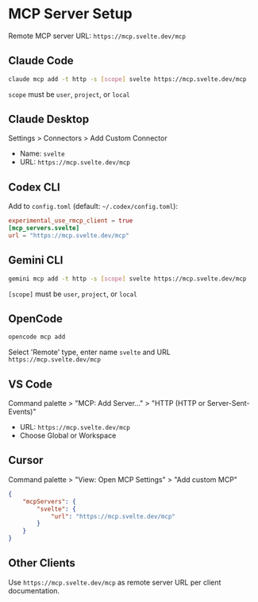 # MCP Server Setup

Remote MCP server URL: `https://mcp.svelte.dev/mcp`

## Claude Code

```bash
claude mcp add -t http -s [scope] svelte https://mcp.svelte.dev/mcp
```

`scope` must be `user`, `project`, or `local`

## Claude Desktop

Settings > Connectors > Add Custom Connector
- Name: `svelte`
- URL: `https://mcp.svelte.dev/mcp`

## Codex CLI

Add to `config.toml` (default: `~/.codex/config.toml`):

```toml
experimental_use_rmcp_client = true
[mcp_servers.svelte]
url = "https://mcp.svelte.dev/mcp"
```

## Gemini CLI

```bash
gemini mcp add -t http -s [scope] svelte https://mcp.svelte.dev/mcp
```

`[scope]` must be `user`, `project`, or `local`

## OpenCode

```bash
opencode mcp add
```

Select 'Remote' type, enter name `svelte` and URL `https://mcp.svelte.dev/mcp`

## VS Code

Command palette > "MCP: Add Server..." > "HTTP (HTTP or Server-Sent-Events)"
- URL: `https://mcp.svelte.dev/mcp`
- Choose Global or Workspace

## Cursor

Command palette > "View: Open MCP Settings" > "Add custom MCP"

```json
{
	"mcpServers": {
		"svelte": {
			"url": "https://mcp.svelte.dev/mcp"
		}
	}
}
```

## Other Clients

Use `https://mcp.svelte.dev/mcp` as remote server URL per client documentation.